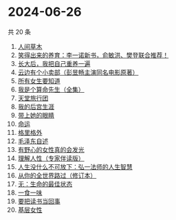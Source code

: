 # 2024-06-26

共 20 条

<!-- BEGIN WEREAD -->
<!-- 最后更新时间 2024-06-26 06:01:04 +0800 -->
1. [人间草木](https://weread.qq.com/web/bookDetail/7fa32530813ab8c38g010ecd)
1. [笑得出来的养育：李一诺新书，俞敏洪、樊登联合推荐！](https://weread.qq.com/web/bookDetail/dee32220813ab8e38g010d6d)
1. [长大后，我把自己重养一遍](https://weread.qq.com/web/bookDetail/7a6323c0813ab8ec0g015987)
1. [云边有个小卖部（彭昱畅主演同名电影原著）](https://weread.qq.com/web/bookDetail/bab32a3071628416babd854)
1. [所有女生要知道](https://weread.qq.com/web/bookDetail/36a325d0813ab89dbg0128d1)
1. [我是个算命先生（全集）](https://weread.qq.com/web/bookDetail/966326e05c896b966ddd00e)
1. [天堂旅行团](https://weread.qq.com/web/bookDetail/1cc32510726d716d1cc2484)
1. [我的后宫生涯](https://weread.qq.com/web/bookDetail/960329f0813ab8eb7g019884)
1. [带上她的眼睛](https://weread.qq.com/web/bookDetail/54d329f071eb631654de262)
1. [命运](https://weread.qq.com/web/bookDetail/0e932260813ab7297g01583b)
1. [格里格外](https://weread.qq.com/web/bookDetail/e1f325e0813ab8ebag017cb1)
1. [毛泽东自述](https://weread.qq.com/web/bookDetail/4de325a0813ab7379g0121da)
1. [有野心的女性真的会发光](https://weread.qq.com/web/bookDetail/aae32160813ab8eb7g01064c)
1. [理解人性（专家伴读版）](https://weread.qq.com/web/bookDetail/b1b32c40813ab85b3g012280)
1. [人生没什么不可放下：弘一法师的人生智慧](https://weread.qq.com/web/bookDetail/96432640718c77a0964ad49)
1. [从你的全世界路过（修订本）](https://weread.qq.com/web/bookDetail/c66321c07188b9a8c665d4f)
1. [无：生命的最佳状态](https://weread.qq.com/web/bookDetail/38c32bd0813ab8eb4g01035c)
1. [一食一味](https://weread.qq.com/web/bookDetail/a0a3213071f3a38aa0a9d82)
1. [要把读书当回事](https://weread.qq.com/web/bookDetail/84332df0726cb9908433827)
1. [基层女性](https://weread.qq.com/web/bookDetail/d3c3209072646383d3ce031)
<!-- END WEREAD -->